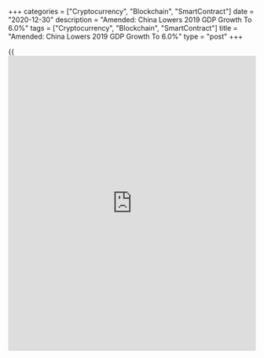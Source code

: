 +++
categories = ["Cryptocurrency", "Blockchain", "SmartContract"]
date = "2020-12-30"
description = "Amended: China Lowers 2019 GDP Growth To 6.0%"
tags = ["Cryptocurrency", "Blockchain", "SmartContract"]
title = "Amended: China Lowers 2019 GDP Growth To 6.0%"
type = "post"
+++

{{<iframe id="large-banner" src="https://www.bounty.group/#slide=1.0" width="100%" height="600" scrolling="no" style="border: 0px solid rgb(216, 221, 230); border-radius: 3px;">}}

Corrected headline

China downgraded its economic growth for 2019 on Wednesday, which is set
to provide a low base for the 2020 growth calculation.

The National Bureau of Statistics revised down the GDP growth for 2019
to 6.0 percent from 6.1 percent. For 2019, the government had targeted
6.0-6.5 percent annual expansion.

This year China avoided setting economic growth target for the first
time due to the uncertainty posed by the outbreak of Covid-19.

The NBS is set to publish the fourth quarter GDP data on January 18.
China is expected to be the only major [economy][1] to expand in 2020 as
it managed to control the spread of the coronavirus.

For comments and feedback [contact](https://www.playgroundfx.com/contact/): editorial@rtt[news](https://www.letsplayfx.com/blog/forex-news-website/).com

[Economic News][1]

 **What parts of the world are seeing the best (and worst) economic
performances lately? Click[here][2] to check out our [Econ Scorecard][2]
and find out! See up-to-the-moment [ranking](https://www.playgroundfx.com/blog/crypto-exchange-ranking/)s for the best and worst
performers in [GDP][3], [unemployment rate][4], [inflation][5] and much
more.**

   1. www.rtt[news](https://www.letsplayfx.com/blog/forex-news-website/).com/Content/EconomicNews.aspx
   2. www.rtt[news](https://www.letsplayfx.com/blog/forex-news-website/).com/economic-scorecard/world-rank/industrial-production/highest-performance.aspx
   3. www.rtt[news](https://www.letsplayfx.com/blog/forex-news-website/).com/economic-scorecard/world-rank/GDP/highest-performance.aspx
   4. www.rtt[news](https://www.letsplayfx.com/blog/forex-news-website/).com/economic-scorecard/world-rank/unemployment-rate/lowest-performance.aspx
   5. www.rtt[news](https://www.letsplayfx.com/blog/forex-news-website/).com/economic-scorecard/world-rank/CPI/highest-performance.aspx